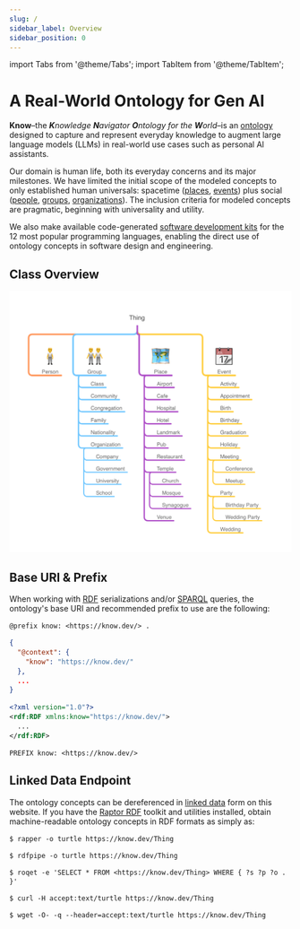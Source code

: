 ```yaml
---
slug: /
sidebar_label: Overview
sidebar_position: 0
---
```


import Tabs from '@theme/Tabs';
import TabItem from '@theme/TabItem';

# A Real-World Ontology for Gen AI

**Know**–the _**K**nowledge **N**avigator **O**ntology for the **W**orld_–is
an [ontology] designed to capture and represent everyday knowledge to
augment large language models (LLMs) in real-world use cases such as
personal AI assistants.

Our domain is human life, both its everyday concerns and its major milestones.
We have limited the initial scope of the modeled concepts to only established
human universals: spacetime ([places], [events]) plus social ([people],
[groups], [organizations]). The inclusion criteria for modeled concepts are
pragmatic, beginning with universality and utility.

We also make available code-generated [software development kits] for the 12
most popular programming languages, enabling the direct use of ontology
concepts in software design and engineering.

## Class Overview

![Top-level classes](https://raw.githubusercontent.com/KnowOntology/know-ontology/master/doc/classes.png)

## Base URI & Prefix

When working with [RDF] serializations and/or [SPARQL] queries, the ontology's
base URI and recommended prefix to use are the following:

<Tabs>
<TabItem value="turtle" label="Turtle">

```turtle
@prefix know: <https://know.dev/> .
```

</TabItem>
<TabItem value="jsonld" label="JSON-LD">

```json
{
  "@context": {
    "know": "https://know.dev/"
  },
  ...
}
```

</TabItem>
<TabItem value="rdfxml" label="RDF/XML">

```xml
<?xml version="1.0"?>
<rdf:RDF xmlns:know="https://know.dev/">
  ...
</rdf:RDF>
```

</TabItem>
<TabItem value="sparql" label="SPARQL">

```sparql
PREFIX know: <https://know.dev/>
```

</TabItem>
</Tabs>

## Linked Data Endpoint

The ontology concepts can be dereferenced in [linked data] form on this
website. If you have the [Raptor RDF] toolkit and utilities installed,
obtain machine-readable ontology concepts in RDF formats as simply as:

<Tabs>
<TabItem value="rapper" label="rapper">

```console
$ rapper -o turtle https://know.dev/Thing
```

</TabItem>
<TabItem value="rdfpipe" label="rdfpipe">

```console
$ rdfpipe -o turtle https://know.dev/Thing
```

</TabItem>
<TabItem value="roqet" label="roqet">

```console
$ roqet -e 'SELECT * FROM <https://know.dev/Thing> WHERE { ?s ?p ?o . }'
```

</TabItem>
<TabItem value="curl" label="curl">

```console
$ curl -H accept:text/turtle https://know.dev/Thing
```

</TabItem>
<TabItem value="wget" label="wget">

```console
$ wget -O- -q --header=accept:text/turtle https://know.dev/Thing
```

</TabItem>
</Tabs>

[events]: /Event
[groups]: /Group
[linked data]: https://en.wikipedia.org/wiki/Linked_data
[ontology]: /glossary/ontology
[organizations]: /Organization
[people]: /Person
[places]: /Place
[Raptor RDF]: https://librdf.org/raptor/
[RDF]: https://en.wikipedia.org/wiki/Resource_Description_Framework
[software development kits]: /sdk/
[SPARQL]: https://en.wikipedia.org/wiki/SPARQL
